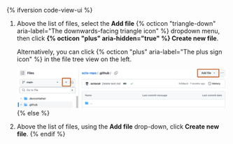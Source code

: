 {% ifversion code-view-ui %}
1. Above the list of files, select the **Add file** {% octicon "triangle-down" aria-label="The downwards-facing triangle icon" %} dropdown menu, then click **{% octicon "plus" aria-hidden="true" %} Create new file**.

   Alternatively, you can click {% octicon "plus" aria-label="The plus sign icon" %} in the file tree view on the left.

   ![Screenshot of the main page of a repository highlighting both the "Add file" and the "plus sign" icon, described above, with an orange outline.](/assets/images/help/repository/add-file-buttons.png)
{% else %}
1. Above the list of files, using the **Add file** drop-down, click **Create new file**.
{% endif %}
